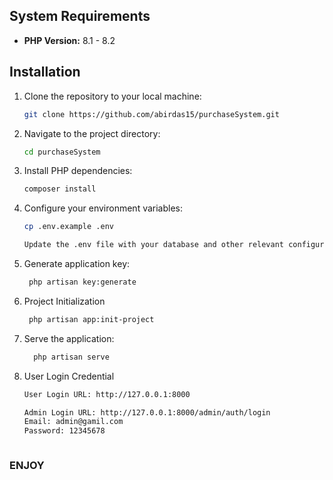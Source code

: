 ## System Requirements

- **PHP Version:** 8.1 - 8.2

## Installation

1. Clone the repository to your local machine:

   ```bash
   git clone https://github.com/abirdas15/purchaseSystem.git

2. Navigate to the project directory:

   ```bash
   cd purchaseSystem

3. Install PHP dependencies:

   ```bash
   composer install

4. Configure your environment variables:

    ```bash
    cp .env.example .env

    Update the .env file with your database and other relevant configurations.

5. Generate application key:

   ```bash
    php artisan key:generate

6. Project Initialization

   ```bash
    php artisan app:init-project


7. Serve the application:
   ```bash
     php artisan serve

8. User Login Credential
     ```bash
    User Login URL: http://127.0.0.1:8000
   
    Admin Login URL: http://127.0.0.1:8000/admin/auth/login
    Email: admin@gamil.com
    Password: 12345678



### ENJOY 
